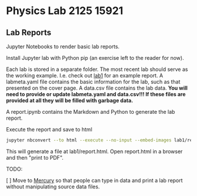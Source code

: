 # Physics Lab 2125 15921
## Lab Reports

Jupyter Notebooks to render basic lab reports.

Install Jupyter lab with Python pip (an exercise left to the reader for now).

Each lab is stored in a separate folder. The most recent lab should serve as the working example.
I.e. check out [lab1](lab1/) for an example report.
A labmeta.yaml file contains the basic information for the lab, such as that presented on the cover page.
A data.csv file contains the lab data.
**You will need to provide or update labmeta.yaml and data.csv!!! If these files are provided at all they will be filled with garbage data.**

A report.ipynb contains the Markdown and Python to generate the lab report.

Execute the report and save to html
```bash
jupyter nbconvert --to html --execute --no-input --embed-images lab1/report.ipynb
```

This will generate a file at lab1/report.html.
Open report.html in a browser and then "print to PDF".

TODO:

[ ] Move to [Mercury](https://runmercury.com/) so that people can type in data and print a lab report without manipulating source data files.
